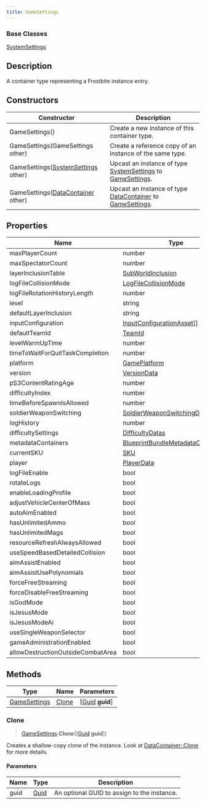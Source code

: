 ```yaml
---
title: GameSettings
---
```

### Base Classes

[SystemSettings](/vext/ref/fb/systemsettings/)

## Description

A container type representing a Frostbite instance entry.

## Constructors

| Constructor                                                             | Description                                                                                                     |
| ----------------------------------------------------------------------- | --------------------------------------------------------------------------------------------------------------- |
| GameSettings()                                                          | Create a new instance of this container type.                                                                   |
| GameSettings(GameSettings other)                                        | Create a reference copy of an instance of the same type.                                                        |
| GameSettings([SystemSettings](/vext/ref/fb/systemsettings/) other)                    | Upcast an instance of type [SystemSettings](/vext/ref/fb/systemsettings/) to [GameSettings](/vext/ref/fb/gamesettings/).                    |
| GameSettings([DataContainer](/vext/ref/shared/class/datacontainer) other) | Upcast an instance of type [DataContainer](/vext/ref/shared/class/datacontainer) to [GameSettings](/vext/ref/fb/gamesettings/). |

## Properties

| Name                              | Type                                                                     | Description |
| --------------------------------- | ------------------------------------------------------------------------ | ----------- |
| maxPlayerCount                    | number                                                                   |             |
| maxSpectatorCount                 | number                                                                   |             |
| layerInclusionTable               | [SubWorldInclusion](/vext/ref/fb/subworldinclusion/)                                   |             |
| logFileCollisionMode              | [LogFileCollisionMode](/vext/ref/fb/logfilecollisionmode/)                             |             |
| logFileRotationHistoryLength      | number                                                                   |             |
| level                             | string                                                                   |             |
| defaultLayerInclusion             | string                                                                   |             |
| inputConfiguration                | [InputConfigurationAsset](/vext/ref/fb/inputconfigurationasset/)\[\]                   |             |
| defaultTeamId                     | [TeamId](/vext/ref/fb/teamid/)                                                         |             |
| levelWarmUpTime                   | number                                                                   |             |
| timeToWaitForQuitTaskCompletion   | number                                                                   |             |
| platform                          | [GamePlatform](/vext/ref/fb/gameplatform/)                                             |             |
| version                           | [VersionData](/vext/ref/fb/versiondata/)                                               |             |
| pS3ContentRatingAge               | number                                                                   |             |
| difficultyIndex                   | number                                                                   |             |
| timeBeforeSpawnIsAllowed          | number                                                                   |             |
| soldierWeaponSwitching            | [SoldierWeaponSwitchingData](/vext/ref/fb/soldierweaponswitchingdata/)                 |             |
| logHistory                        | number                                                                   |             |
| difficultySettings                | [DifficultyDatas](/vext/ref/fb/difficultydatas/)                                       |             |
| metadataContainers                | [BlueprintBundleMetadataContainer](/vext/ref/fb/blueprintbundlemetadatacontainer/)\[\] |             |
| currentSKU                        | [SKU](/vext/ref/fb/sku/)                                                               |             |
| player                            | [PlayerData](/vext/ref/fb/playerdata/)                                                 |             |
| logFileEnable                     | bool                                                                     |             |
| rotateLogs                        | bool                                                                     |             |
| enableLoadingProfile              | bool                                                                     |             |
| adjustVehicleCenterOfMass         | bool                                                                     |             |
| autoAimEnabled                    | bool                                                                     |             |
| hasUnlimitedAmmo                  | bool                                                                     |             |
| hasUnlimitedMags                  | bool                                                                     |             |
| resourceRefreshAlwaysAllowed      | bool                                                                     |             |
| useSpeedBasedDetailedCollision    | bool                                                                     |             |
| aimAssistEnabled                  | bool                                                                     |             |
| aimAssistUsePolynomials           | bool                                                                     |             |
| forceFreeStreaming                | bool                                                                     |             |
| forceDisableFreeStreaming         | bool                                                                     |             |
| isGodMode                         | bool                                                                     |             |
| isJesusMode                       | bool                                                                     |             |
| isJesusModeAi                     | bool                                                                     |             |
| useSingleWeaponSelector           | bool                                                                     |             |
| gameAdministrationEnabled         | bool                                                                     |             |
| allowDestructionOutsideCombatArea | bool                                                                     |             |

## Methods

| Type                         | Name            | Parameters                                     |
| ---------------------------- | --------------- | ---------------------------------------------- |
| [GameSettings](/vext/ref/fb/gamesettings/) | [Clone](#clone) | \[[Guid](/vext/ref/shared/class/guid) **guid**\] |

### Clone

> [GameSettings](/vext/ref/fb/gamesettings/) **Clone**(\[[Guid](/vext/ref/shared/class/guid) **guid**\])

Creates a shallow-copy clone of the instance. Look at [DataContainer::Clone](/vext/ref/shared/class/datacontainer#clone) for more details.

#### Parameters

| Name | Type         | Description                                 |
| ---- | ------------ | ------------------------------------------- |
| guid | [Guid](/vext/ref/shared/class/guid/) | An optional GUID to assign to the instance. |
